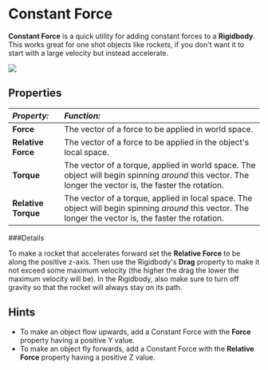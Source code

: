 Constant Force
==============


__Constant Force__ is a quick utility for adding constant forces to a __Rigidbody__. This works great for one shot objects like rockets, if you don't want it to start with a large velocity but instead accelerate.


![](../uploads/Main/Inspector-ConstantForce.png) 


Properties
----------



|**_Property:_** |**_Function:_** |
|:---|:---|
|__Force__ |The vector of a force to be applied in world space. |
|__Relative Force__ |The vector of a force to be applied in the object's local space. |
|__Torque__ |The vector of a torque, applied in world space. The object will begin spinning _around_ this vector. The longer the vector is, the faster the rotation. |
|__Relative Torque__ |The vector of a torque, applied in local space. The object will begin spinning _around_ this vector. The longer the vector is, the faster the rotation. |


###Details

To make a rocket that accelerates forward set the __Relative Force__ to be along the positive z-axis. Then use the Rigidbody's __Drag__ property to make it not exceed some maximum velocity (the higher the drag the lower the maximum velocity will be). In the Rigidbody, also make sure to turn off gravity so that the rocket will always stay on its path.

Hints
-----


* To make an object flow upwards, add a Constant Force with the __Force__ property having a positive Y value.
* To make an object fly forwards, add a Constant Force with the __Relative Force__ property having a positive Z value.
